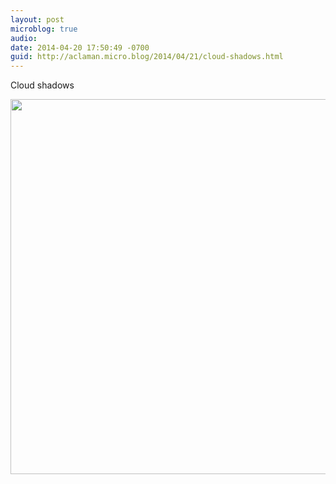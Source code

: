 ```yaml
---
layout: post
microblog: true
audio: 
date: 2014-04-20 17:50:49 -0700
guid: http://aclaman.micro.blog/2014/04/21/cloud-shadows.html
---
```

Cloud shadows

<img src="http://micro.alexclaman.com/uploads/2018/d64aa45545.jpg" width="600" height="600" />
